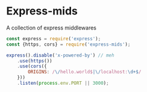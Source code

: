 # Express-mids

A collection of express middlewares

```js
const express = require('express');
const {https, cors} = require('express-mids');

express().disable('x-powered-by') // meh
	.use(https())
	.use(cors({
		ORIGINS: /\/hello.world$|\/localhost:\d+$/
	}))
	.listen(process.env.PORT || 3000);
```